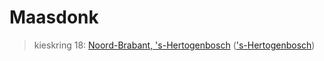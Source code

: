 # Maasdonk 
> kieskring 18:  [Noord-Brabant, 's-Hertogenbosch](../) (['s-Hertogenbosch](../'s-Hertogenbosch))